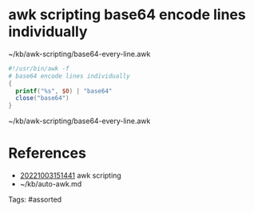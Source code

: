# awk scripting base64 encode lines individually
~/kb/awk-scripting/base64-every-line.awk
```awk
#!/usr/bin/awk -f
# base64 encode lines individually
{
  printf("%s", $0) | "base64"
  close("base64")
}
```

~/kb/awk-scripting/base64-every-line.awk
# References
- [20221003151441](/zet/20221003151441/) awk scripting
- ~/kb/auto-awk.md

Tags:
    #assorted

